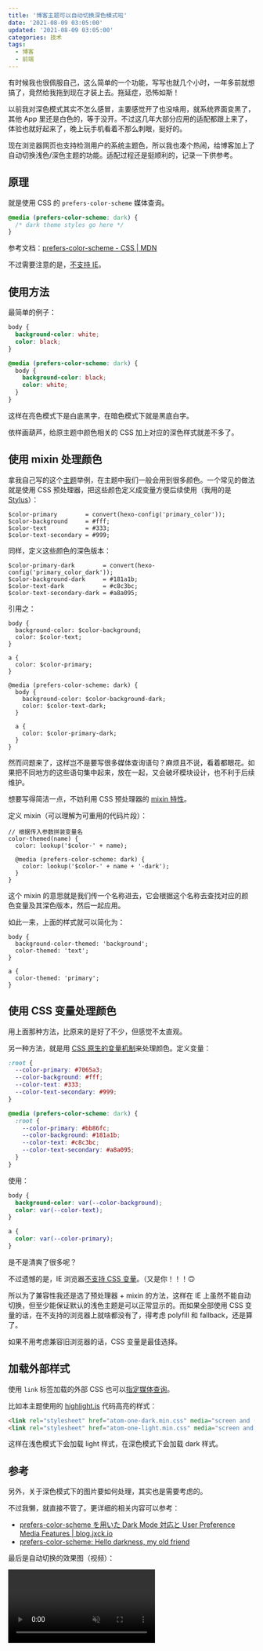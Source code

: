 ```yaml
---
title: '博客主题可以自动切换深色模式啦'
date: '2021-08-09 03:05:00'
updated: '2021-08-09 03:05:00'
categories: 技术
tags:
  - 博客
  - 前端
---
```


有时候我也很佩服自己，这么简单的一个功能，写写也就几个小时，一年多前就想搞了，竟然给我拖到现在才装上去。拖延症，恐怖如斯！

以前我对深色模式其实不怎么感冒，主要感觉开了也没啥用，就系统界面变黑了，其他 App 里还是白色的，等于没开。不过这几年大部分应用的适配都跟上来了，体验也就好起来了，晚上玩手机看着不那么刺眼，挺好的。

现在浏览器网页也支持检测用户的系统主题色，所以我也凑个热闹，给博客加上了自动切换浅色/深色主题的功能。适配过程还是挺顺利的，记录一下供参考。

<!--more-->

## 原理

就是使用 CSS 的 `prefers-color-scheme` 媒体查询。

```css
@media (prefers-color-scheme: dark) {
  /* dark theme styles go here */
}
```

参考文档：[prefers-color-scheme - CSS | MDN](https://developer.mozilla.org/en-US/docs/Web/CSS/@media/prefers-color-scheme)

不过需要注意的是，[不支持 IE](https://caniuse.com/?search=prefers-color-scheme)。

## 使用方法

最简单的例子：

```css
body {
  background-color: white;
  color: black;
}

@media (prefers-color-scheme: dark) {
  body {
    background-color: black;
    color: white;
  }
}
```

这样在亮色模式下是白底黑字，在暗色模式下就是黑底白字。

依样画葫芦，给原主题中颜色相关的 CSS 加上对应的深色样式就差不多了。

## 使用 mixin 处理颜色

拿我自己写的这个[主题](https://github.com/prinsss/hexo-theme-murasaki)举例，在主题中我们一般会用到很多颜色。一个常见的做法就是使用 CSS 预处理器，把这些颜色定义成变量方便后续使用（我用的是 [Stylus](https://stylus-lang.com/)）：

```stylus
$color-primary        = convert(hexo-config('primary_color'));
$color-background     = #fff;
$color-text           = #333;
$color-text-secondary = #999;
```

同样，定义这些颜色的深色版本：

```stylus
$color-primary-dark        = convert(hexo-config('primary_color_dark'));
$color-background-dark     = #181a1b;
$color-text-dark           = #c8c3bc;
$color-text-secondary-dark = #a8a095;
```

引用之：

```stylus
body {
  background-color: $color-background;
  color: $color-text;
}

a {
  color: $color-primary;
}

@media (prefers-color-scheme: dark) {
  body {
    background-color: $color-background-dark;
    color: $color-text-dark;
  }

  a {
    color: $color-primary-dark;
  }
}
```

然而问题来了，这样岂不是要写很多媒体查询语句？麻烦且不说，看着都眼花。如果把不同地方的这些语句集中起来，放在一起，又会破坏模块设计，也不利于后续维护。

想要写得简洁一点，不妨利用 CSS 预处理器的 [mixin 特性](https://stylus-lang.com/docs/mixins.html)。

定义 mixin（可以理解为可重用的代码片段）：

```stylus
// 根据传入参数拼装变量名
color-themed(name) {
  color: lookup('$color-' + name);

  @media (prefers-color-scheme: dark) {
    color: lookup('$color-' + name + '-dark');
  }
}
```

这个 mixin 的意思就是我们传一个名称进去，它会根据这个名称去查找对应的颜色变量及其深色版本，然后一起应用。

如此一来，上面的样式就可以简化为：

```stylus
body {
  background-color-themed: 'background';
  color-themed: 'text';
}

a {
  color-themed: 'primary';
}
```

## 使用 CSS 变量处理颜色

用上面那种方法，比原来的是好了不少，但感觉不太直观。

另一种方法，就是用 [CSS 原生的变量机制](https://developer.mozilla.org/en-US/docs/Web/CSS/--*)来处理颜色。定义变量：

```css
:root {
  --color-primary: #7065a3;
  --color-background: #fff;
  --color-text: #333;
  --color-text-secondary: #999;
}

@media (prefers-color-scheme: dark) {
  :root {
    --color-primary: #bb86fc;
    --color-background: #181a1b;
    --color-text: #c8c3bc;
    --color-text-secondary: #a8a095;
  }
}
```

使用：

```css
body {
  background-color: var(--color-background);
  color: var(--color-text);
}

a {
  color: var(--color-primary);
}
```

是不是清爽了很多呢？

不过遗憾的是，IE 浏览器[不支持 CSS 变量](https://caniuse.com/css-variables)。（又是你！！！🙃

所以为了兼容性我还是选了预处理器 + mixin 的方法，这样在 IE 上虽然不能自动切换，但至少能保证默认的浅色主题是可以正常显示的。而如果全部使用 CSS 变量的话，在不支持的浏览器上就啥都没有了，得考虑 polyfill 和 fallback，还是算了。

如果不用考虑兼容旧浏览器的话，CSS 变量是最佳选择。

## 加载外部样式

使用 `link` 标签加载的外部 CSS 也可以[指定媒体查询](https://developer.mozilla.org/en-US/docs/Web/HTML/Element/link#attr-media)。

比如本主题使用的 [highlight.js](https://highlightjs.org/) 代码高亮的样式：

```html
<link rel="stylesheet" href="atom-one-dark.min.css" media="screen and (prefers-color-scheme: dark)">
<link rel="stylesheet" href="atom-one-light.min.css" media="screen and (prefers-color-scheme: light)">
```

这样在浅色模式下会加载 light 样式，在深色模式下会加载 dark 样式。

## 参考

另外，关于深色模式下的图片要如何处理，其实也是需要考虑的。

不过我懒，就直接不管了。更详细的相关内容可以参考：

- [prefers-color-scheme を用いた Dark Mode 対応と User Preference Media Features | blog.jxck.io](https://blog.jxck.io/entries/2018-11-10/dark-mode-via-prefers-color-scheme.html)
- [prefers-color-scheme: Hello darkness, my old friend](https://web.dev/prefers-color-scheme/)

最后是自动切换的效果图（视频）：

<video src="./dark-mode-switch.mp4" autoplay muted loop></video>

